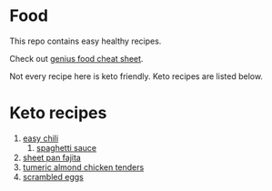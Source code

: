 # Food
This repo contains easy healthy recipes. 

Check out [genius food cheat sheet](./genius%20food%20cheat%20sheet.md).

Not every recipe here is keto friendly. Keto recipes are listed below.

# Keto recipes
1. [easy chili](./easy%20chili.md)
   1. [spaghetti sauce](./spaghetti%20sauce.md)
2. [sheet pan fajita](./sheet%20pan%20fajita.md)
3. [tumeric almond chicken tenders](./tumeric%20almond%20chicken%20tenders.md)
4. [scrambled eggs](./scrambled%20eggs.md)
